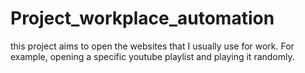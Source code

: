 # Project_workplace_automation
 this project aims to open the websites that I usually use for work. For example, opening a specific youtube playlist and playing it randomly.
